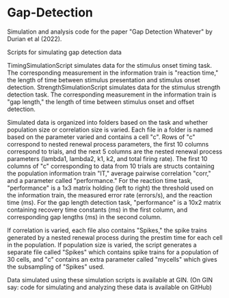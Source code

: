# Gap-Detection
Simulation and analysis code for the paper "Gap Detection Whatever" by Durian et al (2022).

Scripts for simulating gap detection data

TimingSimulationScript simulates data for the stimulus onset timing task. The corresponding measurement in the information train is "reaction time," the length of time between stimulus presentation and stimulus onset detection. StrengthSimulationScript simulates data for the stimulus strength detection task. The corresponding measurement in the information train is "gap length," the length of time between stimulus onset and offset detection.

Simulated data is organized into folders based on the task and whether population size or correlation size is varied.
Each file in a folder is named based on the parameter varied and contains a cell "c". Rows of "c" correspond to nested renewal process parameters, the first 10 columns correspond to trials, and the next 5 columns are the nested renewal process parameters (lambda1, lambda2, k1, k2, and total firing rate). The first 10 columns of "c" corresponding to data from 10 trials are structs containing the population information train "IT," average pairwise correlation "corr," and a parameter called "performance." For the reaction time task, "performance" is a 1x3 matrix holding (left to right) the threshold used on the information train, the measured error rate (errors/s), and the reaction time (ms). For the gap length detection task, "performance" is a 10x2 matrix containing recovery time constants (ms) in the first column, and corresponding gap lengths (ms) in the second column.

If correlation is varied, each file also contains "Spikes," the spike trains generated by a nested renewal process during the prestim time for each cell in the population. If population size is varied, the script generates a separate file called "Spikes" which contains spike trains for a population of 30 cells, and "c" contains an extra parameter called "mycells" which gives the subsampling of "Spikes" used.

Data simulated using these simulation scripts is available at GIN. (On GIN say: code for simulating and analyzing these data is available on GitHub)
